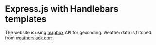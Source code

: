 # Express.js with Handlebars templates

The website is using [mapbox](https://docs.mapbox.com/api/search/geocoding/) API for geocoding. Weather data is fetched from [weatherstack.com](https://weatherstack.com/).
